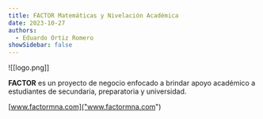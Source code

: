 ```yaml
---
title: FACTOR Matemáticas y Nivelación Académica
date: 2023-10-27
authors:
  - Eduardo Ortiz Romero
showSidebar: false
---
```

![[logo.png]]

**FACTOR** es un proyecto de negocio enfocado a brindar apoyo académico a estudiantes de secundaria, preparatoria y universidad.

[www.factormna.com]("www.factormna.com")

